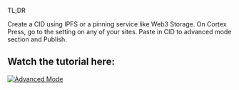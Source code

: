 TL;DR

Create a CID using IPFS or a pinning service like Web3 Storage. On Cortex Press, go to the setting on any of your sites. Paste in CID to advanced mode section and Publish. 

## Watch the tutorial here:

[![Advanced Mode](https://img.youtube.com/vi/xaHVXz0PEhE/maxresdefault.jpg)](https://youtu.be/xaHVXz0PEhE)